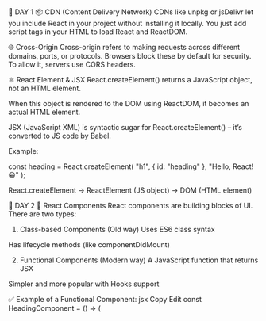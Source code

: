 🧠 DAY 1
📦 CDN (Content Delivery Network)
CDNs like unpkg or jsDelivr let you include React in your project without installing it locally.
You just add script tags in your HTML to load React and ReactDOM.

🌐 Cross-Origin
Cross-origin refers to making requests across different domains, ports, or protocols.
Browsers block these by default for security. To allow it, servers use CORS headers.

⚛️ React Element & JSX
React.createElement() returns a JavaScript object, not an HTML element.

When this object is rendered to the DOM using ReactDOM, it becomes an actual HTML element.

JSX (JavaScript XML) is syntactic sugar for React.createElement() – it’s converted to JS code by Babel.

Example:

const heading = React.createElement(
"h1",
{ id: "heading" },
"Hello, React! 😁"
);

React.createElement → ReactElement (JS object) → DOM (HTML element)

🧠 DAY 2
🧱 React Components
React components are building blocks of UI. There are two types:

1. Class-based Components (Old way)
   Uses ES6 class syntax

Has lifecycle methods (like componentDidMount)

2. Functional Components (Modern way)
   A JavaScript function that returns JSX

Simpler and more popular with Hooks support

✅ Example of a Functional Component:
jsx
Copy
Edit
const HeadingComponent = () => (

  <div id="container">
    <Title />
    <h1>This is a React Functional Component</h1>
  </div>
);

#Parcel

🚀 Parcel Overview (for React Development)
Parcel is a zero-config bundler used for modern web apps like React.

🔧 Development build is automatically optimized and fast.

🌐 Local server starts with live reload for development.

🧠 Hot Module Replacement (HMR) updates HTML/CSS/JS without full reload.

⚙️ File watching algorithm is written in C++ for performance.

⚡ Caching ensures super fast rebuilds.

🖼️ Image optimization is built-in during production.

🧹 Minification reduces file sizes by removing extra spaces and comments.

📦 Bundling combines all your files into optimized output.

🗜️ Compression helps reduce bandwidth and improves load speed.

🔑 Consistent hashing supports long-term caching in browsers.

✂️ Code splitting loads only what’s needed per route or module.

📤 Differential bundling creates separate bundles for modern and older browsers.

🌍 Browser list support allows targeting specific browser versions.

🛠️ Diagnostics give detailed error messages and hints.

🧯 Error handling is built-in for smooth dev experience.

🔐 HTTPS support for secure local development.

🌲 Tree shaking removes unused code automatically.

🧱 Different dev and production bundles with automatic switching.

📜 Transitive dependencies are handled automatically (no need to track them manually).

📦 Prod build: Use npx parcel build index.html (removes .parcel-cache, optimized for deployment).

DAY - 3
#Babel

DAY - 4
Config driven Ui
Project online delivary app
Join function in javasecript.
Map filter and reduce
In react Index using as key bad practice

// if no dependency array => useeffect is called on ever render.
// if dependency array is empty = [] => useEffect is called on onlyinitial render(just once).
// if dependency array is empty [btnNameReact] => called evrytime btnNameReact is updated.
useEffect(() => {
// fetchData();
}, [btnNameReact]);
DAY - 5 Let's get Hooked
Why do we use react ? -> it make u write less code and build the large scarle production.
Never ever keep the hard corded at in our app.

Expor are two types

---> Export Default export/import
export default Component;
import Component from "path";

---> Named Export/Import
export const Component;
import {Component} from "path";
Can we do both at a time???

react can do the fast dom maculation.

React hooks ->utilti function
It is normal js function had supeer power.
State Variable - Super powerful variable.
--->Use State ->Superpowerfull state variable in react.
const [ListofRestaurants] = useState([]);
Whene ever the state variable update the react will rerender compontenet
--->Use Effect ->

Reconciliation Algorithm(React Fiber)

why we need to use the superprops?
In React class components, super(props) is used to call the constructor of the parent class (React.Component) and to pass the props object to it. This is necessary for proper initialization of the component and for accessing this.props within the constructor.


 Redux Toolkit
 -- Install @reduxjs/toolkit and react-redux
 -- Build Our Store
 -- Connect out store to our app
 -- create slices(cart slice)
 -- dispatch(action)
 -- Read the data using selector
